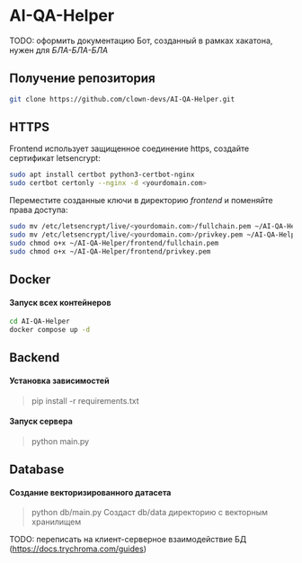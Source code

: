 # AI-QA-Helper
TODO: оформить документацию
Бот, созданный в рамках хакатона, нужен для *БЛА-БЛА-БЛА*

## Получение репозитория
```bash
git clone https://github.com/clown-devs/AI-QA-Helper.git
```

## HTTPS
Frontend использует защищенное соединение https, создайте сертификат letsencrypt:
```bash
sudo apt install certbot python3-certbot-nginx
sudo certbot certonly --nginx -d <yourdomain.com>
```

Переместите созданные ключи в директорию *frontend* и поменяйте права доступа:
```bash
sudo mv /etc/letsencrypt/live/<yourdomain.com>/fullchain.pem ~/AI-QA-Helper/frontend/
sudo mv /etc/letsencrypt/live/<yourdomain.com>/privkey.pem ~/AI-QA-Helper/frontend/
sudo chmod o+x ~/AI-QA-Helper/frontend/fullchain.pem
sudo chmod o+x ~/AI-QA-Helper/frontend/privkey.pem
```

## Docker
#### Запуск всех контейнеров
```bash
cd AI-QA-Helper
docker compose up -d
```

## Backend

#### Установка зависимостей
> pip install -r requirements.txt

#### Запуск сервера
> python main.py

## Database

#### Создание векторизированного датасета
> python db/main.py
Создаст db/data директорию с векторным хранилищем

TODO: переписать на клиент-серверное взаимодействие БД (https://docs.trychroma.com/guides)